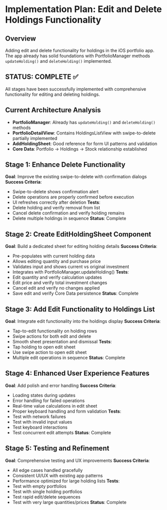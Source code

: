 # Implementation Plan: Edit and Delete Holdings Functionality

## Overview
Adding edit and delete functionality for holdings in the iOS portfolio app. The app already has solid foundations with PortfolioManager methods `updateHolding()` and `deleteHolding()` implemented.

## STATUS: COMPLETE ✅
All stages have been successfully implemented with comprehensive functionality for editing and deleting holdings.

## Current Architecture Analysis
- **PortfolioManager**: Already has `updateHolding()` and `deleteHolding()` methods
- **PortfolioDetailView**: Contains HoldingsListView with swipe-to-delete partially implemented
- **AddHoldingSheet**: Good reference for form UI patterns and validation
- **Core Data**: Portfolio -> Holdings -> Stock relationship established

## Stage 1: Enhance Delete Functionality
**Goal**: Improve the existing swipe-to-delete with confirmation dialogs
**Success Criteria**: 
- Swipe-to-delete shows confirmation alert
- Delete operations are properly confirmed before execution
- UI refreshes correctly after deletion
**Tests**: 
- Delete holding and verify removal from list
- Cancel delete confirmation and verify holding remains
- Delete multiple holdings in sequence
**Status**: Complete

## Stage 2: Create EditHoldingSheet Component
**Goal**: Build a dedicated sheet for editing holding details
**Success Criteria**:
- Pre-populates with current holding data
- Allows editing quantity and purchase price
- Validates input and shows current vs original investment
- Integrates with PortfolioManager.updateHolding()
**Tests**:
- Edit quantity and verify calculation updates
- Edit price and verify total investment changes
- Cancel edit and verify no changes applied
- Save edit and verify Core Data persistence
**Status**: Complete

## Stage 3: Add Edit Functionality to Holdings List
**Goal**: Integrate edit functionality into the holdings display
**Success Criteria**:
- Tap-to-edit functionality on holding rows
- Swipe actions for both edit and delete
- Smooth sheet presentation and dismissal
**Tests**:
- Tap holding to open edit sheet
- Use swipe action to open edit sheet
- Multiple edit operations in sequence
**Status**: Complete

## Stage 4: Enhanced User Experience Features
**Goal**: Add polish and error handling
**Success Criteria**:
- Loading states during updates
- Error handling for failed operations
- Real-time value calculations in edit sheet
- Proper keyboard handling and form validation
**Tests**:
- Test with network failures
- Test with invalid input values
- Test keyboard interactions
- Test concurrent edit attempts
**Status**: Complete

## Stage 5: Testing and Refinement
**Goal**: Comprehensive testing and UX improvements
**Success Criteria**:
- All edge cases handled gracefully
- Consistent UI/UX with existing app patterns
- Performance optimized for large holding lists
**Tests**:
- Test with empty portfolios
- Test with single holding portfolios
- Test rapid edit/delete sequences
- Test with very large quantities/prices
**Status**: Complete